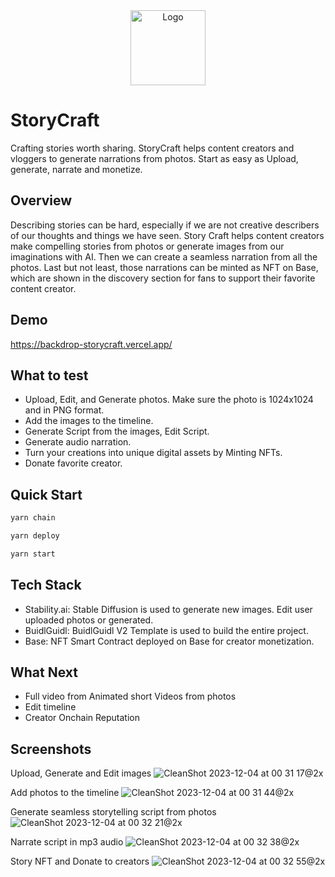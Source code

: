 <div align="center">
    <img src="https://github.com/aeither/backdrop-storycraft/assets/36173828/023bac3d-7997-45ff-89e0-be322eac40ea" alt="Logo" width="120">
</div>

# StoryCraft

Crafting stories worth sharing. StoryCraft helps content creators and vloggers to generate narrations from photos. Start as easy as Upload, generate, narrate and monetize.

## Overview

Describing stories can be hard, especially if we are not creative describers of our thoughts and things we have seen. Story Craft helps content creators make compelling stories from photos or generate images from our imaginations with AI. Then we can create a seamless narration from all the photos. Last but not least, those narrations can be minted as NFT on Base, which are shown in the discovery section for fans to support their favorite content creator.

## Demo

https://backdrop-storycraft.vercel.app/

## What to test

- Upload, Edit, and Generate photos. Make sure the photo is 1024x1024 and in PNG format.
- Add the images to the timeline.
- Generate Script from the images, Edit Script.
- Generate audio narration.
- Turn your creations into unique digital assets by Minting NFTs.
- Donate favorite creator.

## Quick Start

```bash
yarn chain
```

```bash
yarn deploy
```

```bash
yarn start
```

## Tech Stack
- Stability.ai: Stable Diffusion is used to generate new images. Edit user uploaded photos or generated.
- BuidlGuidl: BuidlGuidl V2 Template is used to build the entire project.
- Base: NFT Smart Contract deployed on Base for creator monetization.

## What Next
- Full video from Animated short Videos from photos
- Edit timeline
- Creator Onchain Reputation

## Screenshots

Upload, Generate and Edit images
![CleanShot 2023-12-04 at 00 31 17@2x](https://github.com/aeither/backdrop-storycraft/assets/36173828/8a57b94c-2a3b-4789-9c0f-1db097d9f82b)

Add photos to the timeline
![CleanShot 2023-12-04 at 00 31 44@2x](https://github.com/aeither/backdrop-storycraft/assets/36173828/d265e713-bb9e-4ef5-add2-b7050ac5ef25)

Generate seamless storytelling script from photos
![CleanShot 2023-12-04 at 00 32 21@2x](https://github.com/aeither/backdrop-storycraft/assets/36173828/614b70e3-2722-4a07-9b44-7a933c3ae22e)

Narrate script in mp3 audio
![CleanShot 2023-12-04 at 00 32 38@2x](https://github.com/aeither/backdrop-storycraft/assets/36173828/385231ef-8e5d-4b15-89ca-af4b721aa8ea)

Story NFT and Donate to creators
![CleanShot 2023-12-04 at 00 32 55@2x](https://github.com/aeither/backdrop-storycraft/assets/36173828/e9603f75-29a2-47a7-8939-6814026179cb)

